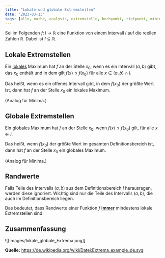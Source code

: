```yaml
---
title: "Lokale und globale Extremstellen"
date: "2023-03-13"
tags: [alle, mathe, analysis, extremstelle, hochpunkt, tiefpunkt, minimum, maximum, randwert, intervall, lokal, global, funktion]
---
```


Sei im Folgenden $f \colon I \to \mathbb{R}$ eine Funktion von einem Intervall $I$ auf die reellen Zahlen $\mathbb{R}$.
Dabei ist $I \subseteq \mathbb{R}$.

## Lokale Extremstellen

Ein <u>lokales</u> Maximum hat $f$ an der Stelle $x_{0}$, wenn es ein Intervall $(a,b)$ gibt, das $x_{0}$ enthält und in dem gilt $f(x) \leq f(x_{0})$ für alle $x \in (a,b) \cap I$. 

Das heißt, wenn es ein offenes Intervall gibt, in dem $f(x_{0})$ der größte Wert ist, dann hat $f$ an der Stelle $x_{0}$ ein lokales Maximum. 

(Analog für Minima.)

## Globale Extremstellen

Ein <u>globales</u> Maximum hat $f$ an der Stelle $x_{0}$, wenn $f(x) \leq f(x_{0})$ gilt, für alle $x \in I$. 

Das heißt, wenn $f(x_{0})$ der größte Wert im gesamten Definitionsbereich ist, dann hat $f$ an der Stelle $x_{0}$ ein globales Maximum. 

(Analog für Minima.)

## Randwerte

Falls Teile des Intervalls $(a,b)$ aus dem Definitionsbereich $I$ herausragen, werden diese ignoriert. Wichtig sind nur die Teile des Intervalls $(a,b)$, die auch im Definitionsbereich liegen.

Das bedeutet, dass Randwerte einer Funktion $f$ <u>**immer**</u> mindestens lokale Extremstellen sind.


## Zusammenfassung

![[images/lokale_globale_Extrema.png]]

**Quelle:** https://de.wikipedia.org/wiki/Datei:Extrema_example_de.svg